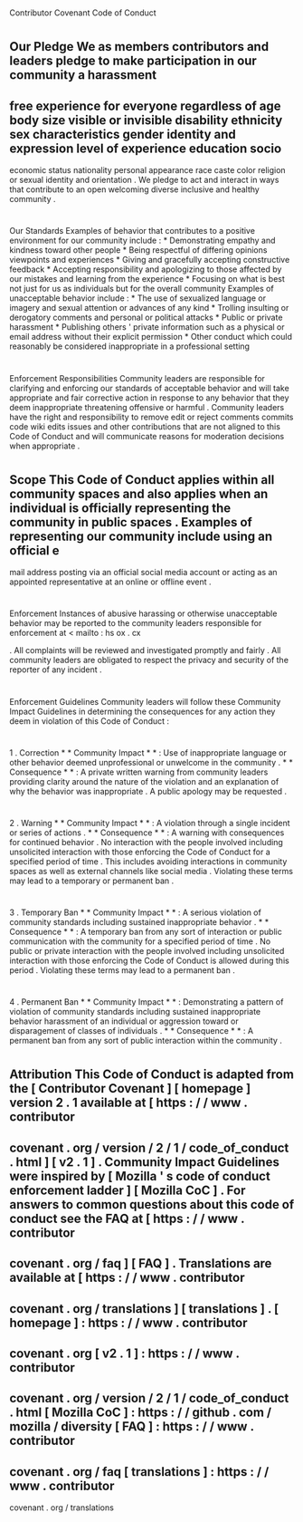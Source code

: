 #
Contributor
Covenant
Code
of
Conduct
#
#
Our
Pledge
We
as
members
contributors
and
leaders
pledge
to
make
participation
in
our
community
a
harassment
-
free
experience
for
everyone
regardless
of
age
body
size
visible
or
invisible
disability
ethnicity
sex
characteristics
gender
identity
and
expression
level
of
experience
education
socio
-
economic
status
nationality
personal
appearance
race
caste
color
religion
or
sexual
identity
and
orientation
.
We
pledge
to
act
and
interact
in
ways
that
contribute
to
an
open
welcoming
diverse
inclusive
and
healthy
community
.
#
#
Our
Standards
Examples
of
behavior
that
contributes
to
a
positive
environment
for
our
community
include
:
*
Demonstrating
empathy
and
kindness
toward
other
people
*
Being
respectful
of
differing
opinions
viewpoints
and
experiences
*
Giving
and
gracefully
accepting
constructive
feedback
*
Accepting
responsibility
and
apologizing
to
those
affected
by
our
mistakes
and
learning
from
the
experience
*
Focusing
on
what
is
best
not
just
for
us
as
individuals
but
for
the
overall
community
Examples
of
unacceptable
behavior
include
:
*
The
use
of
sexualized
language
or
imagery
and
sexual
attention
or
advances
of
any
kind
*
Trolling
insulting
or
derogatory
comments
and
personal
or
political
attacks
*
Public
or
private
harassment
*
Publishing
others
'
private
information
such
as
a
physical
or
email
address
without
their
explicit
permission
*
Other
conduct
which
could
reasonably
be
considered
inappropriate
in
a
professional
setting
#
#
Enforcement
Responsibilities
Community
leaders
are
responsible
for
clarifying
and
enforcing
our
standards
of
acceptable
behavior
and
will
take
appropriate
and
fair
corrective
action
in
response
to
any
behavior
that
they
deem
inappropriate
threatening
offensive
or
harmful
.
Community
leaders
have
the
right
and
responsibility
to
remove
edit
or
reject
comments
commits
code
wiki
edits
issues
and
other
contributions
that
are
not
aligned
to
this
Code
of
Conduct
and
will
communicate
reasons
for
moderation
decisions
when
appropriate
.
#
#
Scope
This
Code
of
Conduct
applies
within
all
community
spaces
and
also
applies
when
an
individual
is
officially
representing
the
community
in
public
spaces
.
Examples
of
representing
our
community
include
using
an
official
e
-
mail
address
posting
via
an
official
social
media
account
or
acting
as
an
appointed
representative
at
an
online
or
offline
event
.
#
#
Enforcement
Instances
of
abusive
harassing
or
otherwise
unacceptable
behavior
may
be
reported
to
the
community
leaders
responsible
for
enforcement
at
<
mailto
:
hs
ox
.
cx
>
.
All
complaints
will
be
reviewed
and
investigated
promptly
and
fairly
.
All
community
leaders
are
obligated
to
respect
the
privacy
and
security
of
the
reporter
of
any
incident
.
#
#
Enforcement
Guidelines
Community
leaders
will
follow
these
Community
Impact
Guidelines
in
determining
the
consequences
for
any
action
they
deem
in
violation
of
this
Code
of
Conduct
:
#
#
#
1
.
Correction
*
*
Community
Impact
*
*
:
Use
of
inappropriate
language
or
other
behavior
deemed
unprofessional
or
unwelcome
in
the
community
.
*
*
Consequence
*
*
:
A
private
written
warning
from
community
leaders
providing
clarity
around
the
nature
of
the
violation
and
an
explanation
of
why
the
behavior
was
inappropriate
.
A
public
apology
may
be
requested
.
#
#
#
2
.
Warning
*
*
Community
Impact
*
*
:
A
violation
through
a
single
incident
or
series
of
actions
.
*
*
Consequence
*
*
:
A
warning
with
consequences
for
continued
behavior
.
No
interaction
with
the
people
involved
including
unsolicited
interaction
with
those
enforcing
the
Code
of
Conduct
for
a
specified
period
of
time
.
This
includes
avoiding
interactions
in
community
spaces
as
well
as
external
channels
like
social
media
.
Violating
these
terms
may
lead
to
a
temporary
or
permanent
ban
.
#
#
#
3
.
Temporary
Ban
*
*
Community
Impact
*
*
:
A
serious
violation
of
community
standards
including
sustained
inappropriate
behavior
.
*
*
Consequence
*
*
:
A
temporary
ban
from
any
sort
of
interaction
or
public
communication
with
the
community
for
a
specified
period
of
time
.
No
public
or
private
interaction
with
the
people
involved
including
unsolicited
interaction
with
those
enforcing
the
Code
of
Conduct
is
allowed
during
this
period
.
Violating
these
terms
may
lead
to
a
permanent
ban
.
#
#
#
4
.
Permanent
Ban
*
*
Community
Impact
*
*
:
Demonstrating
a
pattern
of
violation
of
community
standards
including
sustained
inappropriate
behavior
harassment
of
an
individual
or
aggression
toward
or
disparagement
of
classes
of
individuals
.
*
*
Consequence
*
*
:
A
permanent
ban
from
any
sort
of
public
interaction
within
the
community
.
#
#
Attribution
This
Code
of
Conduct
is
adapted
from
the
[
Contributor
Covenant
]
[
homepage
]
version
2
.
1
available
at
[
https
:
/
/
www
.
contributor
-
covenant
.
org
/
version
/
2
/
1
/
code_of_conduct
.
html
]
[
v2
.
1
]
.
Community
Impact
Guidelines
were
inspired
by
[
Mozilla
'
s
code
of
conduct
enforcement
ladder
]
[
Mozilla
CoC
]
.
For
answers
to
common
questions
about
this
code
of
conduct
see
the
FAQ
at
[
https
:
/
/
www
.
contributor
-
covenant
.
org
/
faq
]
[
FAQ
]
.
Translations
are
available
at
[
https
:
/
/
www
.
contributor
-
covenant
.
org
/
translations
]
[
translations
]
.
[
homepage
]
:
https
:
/
/
www
.
contributor
-
covenant
.
org
[
v2
.
1
]
:
https
:
/
/
www
.
contributor
-
covenant
.
org
/
version
/
2
/
1
/
code_of_conduct
.
html
[
Mozilla
CoC
]
:
https
:
/
/
github
.
com
/
mozilla
/
diversity
[
FAQ
]
:
https
:
/
/
www
.
contributor
-
covenant
.
org
/
faq
[
translations
]
:
https
:
/
/
www
.
contributor
-
covenant
.
org
/
translations
